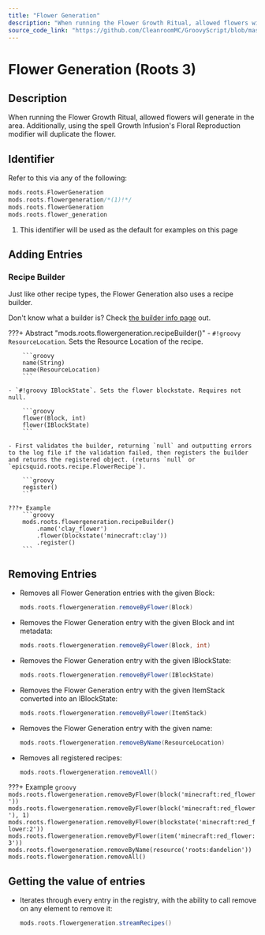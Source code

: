 ```yaml
---
title: "Flower Generation"
description: "When running the Flower Growth Ritual, allowed flowers will generate in the area. Additionally, using the spell Growth Infusion's Floral Reproduction modifier will duplicate the flower."
source_code_link: "https://github.com/CleanroomMC/GroovyScript/blob/master/src/main/java/com/cleanroommc/groovyscript/compat/mods/roots/FlowerGeneration.java"
---
```


# Flower Generation (Roots 3)

## Description

When running the Flower Growth Ritual, allowed flowers will generate in the area. Additionally, using the spell Growth Infusion's Floral Reproduction modifier will duplicate the flower.

## Identifier

Refer to this via any of the following:

```groovy hl_lines="2"
mods.roots.FlowerGeneration
mods.roots.flowergeneration/*(1)!*/
mods.roots.flowerGeneration
mods.roots.flower_generation
```

1. This identifier will be used as the default for examples on this page

## Adding Entries

### Recipe Builder

Just like other recipe types, the Flower Generation also uses a recipe builder.

Don't know what a builder is? Check [the builder info page](../../../groovy/builder.md) out.

???+ Abstract "mods.roots.flowergeneration.recipeBuilder()"
    - `#!groovy ResourceLocation`. Sets the Resource Location of the recipe.

        ```groovy
        name(String)
        name(ResourceLocation)
        ```

    - `#!groovy IBlockState`. Sets the flower blockstate. Requires not null.

        ```groovy
        flower(Block, int)
        flower(IBlockState)
        ```

    - First validates the builder, returning `null` and outputting errors to the log file if the validation failed, then registers the builder and returns the registered object. (returns `null` or `epicsquid.roots.recipe.FlowerRecipe`).

        ```groovy
        register()
        ```

    ???+ Example
        ```groovy
        mods.roots.flowergeneration.recipeBuilder()
            .name('clay_flower')
            .flower(blockstate('minecraft:clay'))
            .register()
        ```



## Removing Entries

- Removes all Flower Generation entries with the given Block:

    ```groovy
    mods.roots.flowergeneration.removeByFlower(Block)
    ```

- Removes the Flower Generation entry with the given Block and int metadata:

    ```groovy
    mods.roots.flowergeneration.removeByFlower(Block, int)
    ```

- Removes the Flower Generation entry with the given IBlockState:

    ```groovy
    mods.roots.flowergeneration.removeByFlower(IBlockState)
    ```

- Removes the Flower Generation entry with the given ItemStack converted into an IBlockState:

    ```groovy
    mods.roots.flowergeneration.removeByFlower(ItemStack)
    ```

- Removes the Flower Generation entry with the given name:

    ```groovy
    mods.roots.flowergeneration.removeByName(ResourceLocation)
    ```

- Removes all registered recipes:

    ```groovy
    mods.roots.flowergeneration.removeAll()
    ```

???+ Example
    ```groovy
    mods.roots.flowergeneration.removeByFlower(block('minecraft:red_flower'))
    mods.roots.flowergeneration.removeByFlower(block('minecraft:red_flower'), 1)
    mods.roots.flowergeneration.removeByFlower(blockstate('minecraft:red_flower:2'))
    mods.roots.flowergeneration.removeByFlower(item('minecraft:red_flower:3'))
    mods.roots.flowergeneration.removeByName(resource('roots:dandelion'))
    mods.roots.flowergeneration.removeAll()
    ```

## Getting the value of entries

- Iterates through every entry in the registry, with the ability to call remove on any element to remove it:

    ```groovy
    mods.roots.flowergeneration.streamRecipes()
    ```
